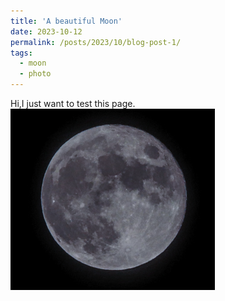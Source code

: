 ```yaml
---
title: 'A beautiful Moon'
date: 2023-10-12
permalink: /posts/2023/10/blog-post-1/
tags:
  - moon
  - photo
---
```

Hi,I just want to test this page.
![moon](/images/moon.png)
